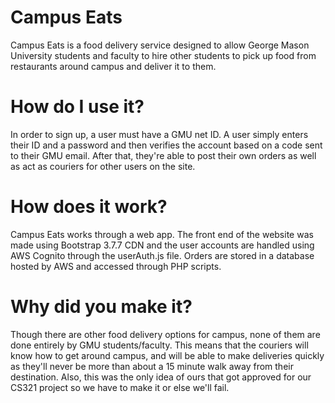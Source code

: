 # Campus Eats
Campus Eats is a food delivery service designed to allow George Mason University students and faculty to hire other students to pick up food from restaurants around campus and deliver it to them.
# How do I use it?
In order to sign up, a user must have a GMU net ID. A user simply enters their ID and a password and then verifies the account based on a code sent to their GMU email. After that, they're able to post their own orders as well as act as couriers for other users on the site.
# How does it work?
Campus Eats works through a web app. The front end of the website was made using Bootstrap 3.7.7 CDN and the user accounts are handled using AWS Cognito through the userAuth.js file. Orders are stored in a database hosted by AWS and accessed through PHP scripts.
# Why did you make it?
Though there are other food delivery options for campus, none of them are done entirely by GMU students/faculty. This means that the couriers will know how to get around campus, and will be able to make deliveries quickly as they'll never be more than about a 15 minute walk away from their destination. Also, this was the only idea of ours that got approved for our CS321 project so we have to make it or else we'll fail.
